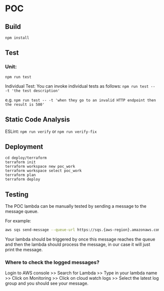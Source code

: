 
# POC


## Build

```npm install```

## Test

### Unit:

```npm run test```

Individual Test:
You can invoke individual tests as follows:
```npm run test -- -t 'the test description'```

e.g. 
```npm run test -- -t 'when they go to an invalid HTTP endpoint then the result is 500'```

  
## Static Code Analysis

ESLint:
```npm run verify``` or ```npm run verify-fix```

## Deployment

```
cd deploy/terraform
terraform init
terraform workspace new poc_work
terraform workspace select poc_work
terraform plan
terraform deploy
```
## Testing

The POC lambda can be manually tested by sending a message to the message queue.

For example:

```bash
aws sqs send-message --queue-url https://sqs.{aws-region}.amazonaws.com/{accCode}/{queueName} --message-body "HelloWorld"
```
Your lambda should be triggered by once this message reaches the queue and then the lambda should process the message, in our case it will just print the message.

### Where to check the logged messages?
 Login to AWS console >> Search for Lambda >> Type in your lambda name >> Click on Monitoring >> Click on cloud watch logs >> Select the latest log group and you should see your message.